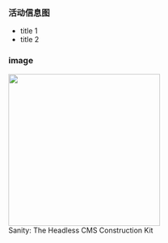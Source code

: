 ### 活动信息图

+ title 1
+ title 2

### image

<img src="https://www.sanity.io/static/images/logo_red.svg?v=2" width="300"><br />
Sanity: The Headless CMS Construction Kit
